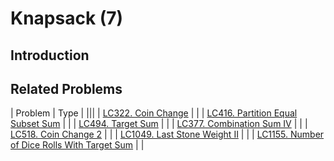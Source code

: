 # Knapsack (7)

## Introduction



## Related Problems

| Problem | Type |
|||
| [LC322. Coin Change](../../_LeetCodeSol/LC322/) | |
| [LC416. Partition Equal Subset Sum](../../_LeetCodeSol/LC416/) |  |
| [LC494. Target Sum](../../_LeetCodeSol/LC494/) | |
| [LC377. Combination Sum IV](../../_LeetCodeSol/LC377/) | |
| [LC518. Coin Change 2](../../_LeetCodeSol/LC518/) | |
| [LC1049. Last Stone Weight II](../../_LeetCodeSol/LC1049/) | |
| [LC1155. Number of Dice Rolls With Target Sum](../../_LeetCodeSol/LC1155/) | |

